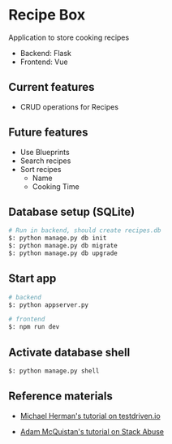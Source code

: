 Recipe Box
==========================
Application to store cooking recipes
- Backend: Flask
- Frontend: Vue

Current features
---------------
- CRUD operations for Recipes

Future features
---------------
- Use Blueprints
- Search recipes
- Sort recipes
    - Name
    - Cooking Time

Database setup (SQLite)
---------------
```bash
# Run in backend, should create recipes.db
$: python manage.py db init
$: python manage.py db migrate
$: python manage.py db upgrade
```

Start app
---------------
```bash
# backend
$: python appserver.py

# frontend
$: npm run dev
```

Activate database shell
---------------
```bash
$: python manage.py shell
```

Reference materials
---------------
- [Michael Herman's tutorial on testdriven.io](https://testdriven.io/blog/developing-a-single-page-app-with-flask-and-vuejs/ "Michael Herman's Tutorial")

- [Adam McQuistan's tutorial on Stack Abuse](https://stackabuse.com/single-page-apps-with-vue-js-and-flask-restful-api-with-flask/ "Adam McQuistan's Tutorial")
